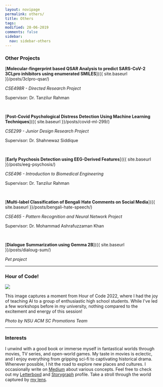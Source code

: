 ```yaml
---
layout: novipage
permalink: others/
title: Others
tags: 
modified: 28-06-2019
comments: false
sidebar:
  nav: sidebar-others
---
```


### Other Projects

[**Molecular-fingerprint based QSAR Analysis to predict SARS-CoV-2 3CLpro inhibitors using enumerated SMILES**]({{ site.baseurl }}/posts/3clpro-qsar/)

*CSE498R - Directed Research Project*

Supervisor: Dr. Tanzilur Rahman

<br />

[**Post-Covid Psychological Distress Detection Using Machine Learning Techniques**]({{ site.baseurl }}/posts/covid-ml-299/)

*CSE299 - Junior Design Research Project*

Supervisor: Dr. Shahnewaz Siddique

<br />

[**Early Psychosis Detection using EEG-Derived Features**]({{ site.baseurl }}/posts/eeg-psychosis/)

*CSE496 - Introduction to Biomedical Engineering*

Supervisor: Dr. Tanzilur Rahman

<br />


[**Multi-label Classification of Bengali Hate Comments on Social Media**]({{ site.baseurl }}/posts/bengali-hate-speech/)

*CSE465 - Pattern Recognition and Neural Network Project*

Supervisor: Dr. Mohammad Ashrafuzzaman Khan

<br />

[**Dialogue Summarization using Gemma 2B**]({{ site.baseurl }}/posts/dialoug-sum/)


*Pet project*

<hr>

### Hour of Code! 

<img src="{{ site.url }}/images/hoc.jpeg">

<br>

This image captures a moment from Hour of Code 2022, where I had the joy of teaching AI to a group of enthusiastic high school students. While I've led a few workshops before in my university, nothing compared to the excitement and energy of this session!

<em>Photo by NSU ACM SC Promotions Team</em>

<hr>

### Interests 

I unwind with a good book or immerse myself in fantastical worlds through movies, TV series, and open-world games. My taste in movies is eclectic, and I enjoy everything from gripping sci-fi to captivating historical drama. Whenever possible, I hit the road to explore new places and cultures. I occasionally write on [Medium](https://medium.com/@shafayet.rajit.101) about various concepts. Feel free to check out my [Letterboxd](https://letterboxd.com/shafayet_rajit/) and [Storygraph](https://app.thestorygraph.com/profile/shafayet_rajit) profile. Take a stroll through the world captured by [my lens](https://shafayetrajit.github.io/gallery/).
